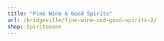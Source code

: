 ```yaml
---
title: "Fine Wine & Good Spirits"
url: /bridgeville/fine-wine-und-good-spirits-2/
shop: Spirituosen
---
```

